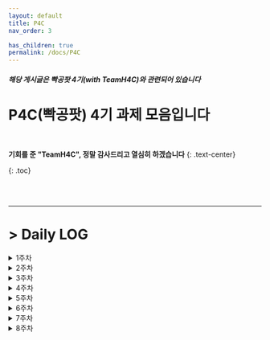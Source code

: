 ```yaml
---
layout: default
title: P4C
nav_order: 3

has_children: true
permalink: /docs/P4C
---
```


##### 해당 게시글은 빡공팟 4기(with TeamH4C)와 관련되어 있습니다

# P4C(빡공팟) 4기 과제 모음입니다
<br>

**기회를 준 "TeamH4C", 정말 감사드리고 열심히 하겠습니다**
{: .text-center}

{: .toc}

<br><br>

-----

# > Daily LOG

<details>
<summary>1주차</summary>
<div markdown="1">
## Day 1. 시작

첫 과제이고 이제 시작이라 의욕이 넘친다.  
다 해냈으면 좋겠다.

<br><br>

## Day 2

하나를 하더라도 최선을 다하자.  
개발을 구상하는 단계도 재밌는 것 같다.

<br><br>

## Day 3

HTML의 첫걸음을 떼기 시작했다.  
다음은 php이다.

<br><br>

## Day 4

php...php...php...?

<br><br>

## Day 5

그간 조금씩 쌓아온 지식들이 도움이 된다.  
느려도 재밌다.

<br><br>

## Day  6

배울수록 빨리 내껄 만들고 싶은 욕구가 든다.  

<br><br>

## Day  7

진행해야할 전체적인 틀이 보인다.  
도착해야할 섬의 윤곽이 보이기 시작한 느낌이다.

</div>
</details>

<details>
<summary>2주차</summary>
<div markdown="1">



## Day 8

개발이라는 것을 시작해보니 알겠다.  
나는 재능이 없다 ㅋㅋ..

<br><br>

## Day 9

못해서 재밌는 건지 이게 재밌는 건지  
뭔가 만들어지는게 재밌긴 하다.

<br><br>

## Day 10

만들면 만들수록 오기가 생긴다.  
만들 수 있겠지..?ㅋㅋ

<br><br>

## Day 11

디자이너는 참 대단한 사람들이구나  

<br><br>

## Day 12

띠용 x3

<br><br>

## Day 13

삽질하는 과정이 있기에 성장할 수 있다고 생각은 한다.  
그러나 의지도 꺽이는 중...

<br><br>

## Day 14

시간이 참 빠르다.  
뭐지?

</div>
</details>

<details>
<summary>3주차</summary>
<div markdown="1">

## Day 15

뇌절 1일차: 얘는 되는데 난 왜 안돼

<br><br>

## Day 16

뇌절 2일차: 진짜 안돼?

<br><br>

## Day 17

뇌절 3일차: 안되는거구나!

<br><br>

## Day 18

실패는 다음 시작의 다른 말

<br><br>

## Day 19

서울 집값이 너무 비싸..

<br><br>

</div>
</details>

<details>
<summary>4주차</summary>
<div markdown="1">

어느새 이걸 쓰고 있었던 걸 까먹어버렸당

웹 해킹에 발걸음을 떼서 신난다

</div>
</details>

<details>
<summary>5주차</summary>
<div markdown="1">

???: 살려줘 여기 잘못들어 온 것 같은데?

서울 자취가 개꿀이긴해~!

</div>
</details>

</div>
</details>

<details>
<summary>6주차</summary>
<div markdown="1">


</div>
</details>


<details>
<summary>7주차</summary>
<div markdown="1">

제발 서류 붙게 해주세요

제발 서류 붙게 해주세요

제발 서류 붙게 해주세요

</div>
</details>


<details>
<summary>8주차</summary>
<div markdown="1">

그간 쌓아온 보람이 있구마잉

</div>
</details>